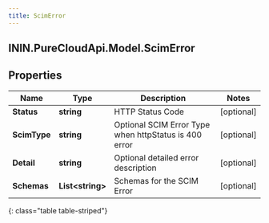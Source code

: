 ```yaml
---
title: ScimError
---
```

## ININ.PureCloudApi.Model.ScimError

## Properties

|Name | Type | Description | Notes|
|------------ | ------------- | ------------- | -------------|
| **Status** | **string** | HTTP Status Code | [optional] |
| **ScimType** | **string** | Optional SCIM Error Type when httpStatus is 400 error | [optional] |
| **Detail** | **string** | Optional detailed error description | [optional] |
| **Schemas** | **List&lt;string&gt;** | Schemas for the SCIM Error | [optional] |
{: class="table table-striped"}



